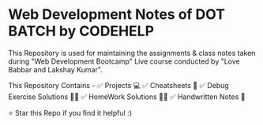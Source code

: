 # Web Development Notes of DOT BATCH by CODEHELP
This Repository is used for maintaining the assignments & class notes taken during "Web Development Bootcamp" Live course conducted by "Love Babbar and Lakshay Kumar".

This Repository Contains -
✅ Projects 💻
✅ Cheatsheets 📄
✅ Debug Exercise Solutions 🧑‍💻
✅ HomeWork Solutions 🧑‍💻
✅ Handwritten Notes 📖

⭐ Star this Repo if you find it helpful :)
